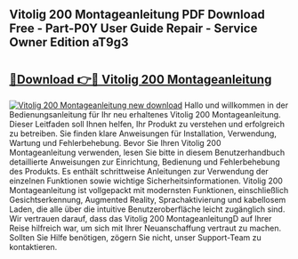 ## Vitolig 200 Montageanleitung PDF Download Free - Part-P0Y User Guide Repair - Service Owner Edition aT9g3

# <h2><a href="http://df8rm8b.blite.top/?on=Vitolig+200+Montageanleitung">🔗Download 👉🔴 Vitolig 200 Montageanleitung</a></h2>

[![Vitolig 200 Montageanleitung new download](https://i.imgur.com/lujVjoI.png)](http://df8rm8b.blite.top/?on=Vitolig+200+Montageanleitung)
Hallo und willkommen in der Bedienungsanleitung für Ihr neu erhaltenes Vitolig 200 Montageanleitung. Dieser Leitfaden soll Ihnen helfen, Ihr Produkt zu verstehen und erfolgreich zu betreiben. Sie finden klare Anweisungen für Installation, Verwendung, Wartung und Fehlerbehebung. Bevor Sie Ihren Vitolig 200 Montageanleitung verwenden, lesen Sie bitte in diesem Benutzerhandbuch detaillierte Anweisungen zur Einrichtung, Bedienung und Fehlerbehebung des Produkts. Es enthält schrittweise Anleitungen zur Verwendung der einzelnen Funktionen sowie wichtige Sicherheitsinformationen. Vitolig 200 Montageanleitung ist vollgepackt mit modernsten Funktionen, einschließlich Gesichtserkennung, Augmented Reality, Sprachaktivierung und kabellosem Laden, die alle über die intuitive Benutzeroberfläche leicht zugänglich sind. Wir vertrauen darauf, dass das Vitolig 200 MontageanleitungD auf Ihrer Reise hilfreich war, um sich mit Ihrer Neuanschaffung vertraut zu machen. Sollten Sie Hilfe benötigen, zögern Sie nicht, unser Support-Team zu kontaktieren.
